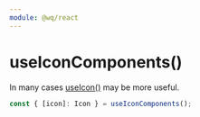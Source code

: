 ```yaml
---
module: @wq/react
---
```


# useIconComponents()

In many cases [useIcon()][useIcon] may be more useful.

```js
const { [icon]: Icon } = useIconComponents();
```

[useIcon]: ./useIcon.md
